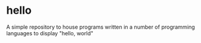 # hello
A simple repository to house programs written in a number of programming languages to display "hello, world"
